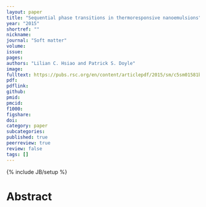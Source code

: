 ```yaml
---
layout: paper
title: "Sequential phase transitions in thermoresponsive nanoemulsions"
year: "2015"
shortref: ""
nickname: 
journal: "Soft matter"
volume: 
issue: 
pages: 
authors: "Lilian C. Hsiao and Patrick S. Doyle"
image: 
fulltext: https://pubs.rsc.org/en/content/articlepdf/2015/sm/c5sm01581b
pdf: 
pdflink:
github: 
pmid: 
pmcid: 
f1000: 
figshare: 
doi: 
category: paper
subcategories: 
published: true
peerreview: true
review: false
tags: []
---
```

{% include JB/setup %}

# Abstract 
